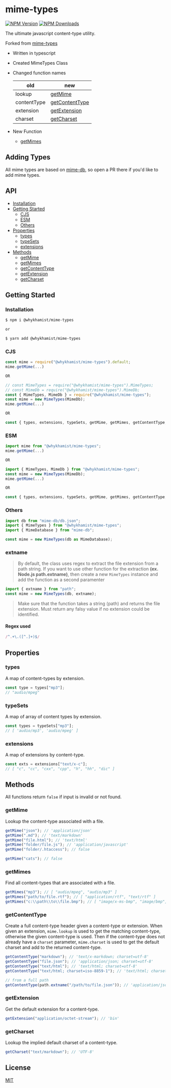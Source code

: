 # mime-types

[![NPM Version][npm-version-image]][npm-url]
[![NPM Downloads][npm-downloads-image]][npm-url]

The ultimate javascript content-type utility.

Forked from [mime-types][fork-url]

- Written in typescript
- Created MimeTypes Class
- Changed function names

  | old         | new                               |
  | ----------- | --------------------------------- |
  | lookup      | [getMime](#getmime)               |
  | contentType | [getContentType](#getcontenttype) |
  | extension   | [getExtension](#getextension)     |
  | charset     | [getCharset](#getcharset)         |

- New Function
  - [getMimes](#getmimes)

## Adding Types

All mime types are based on [mime-db](https://www.npmjs.com/package/mime-db),
so open a PR there if you'd like to add mime types.

## API

- [Installation](#installation)
- [Getting Started](#getting-started)
  - [CJS](#cjs)
  - [ESM](#ESM)
  - [Others](#others)
- [Properties](#properties)
  - [types](#types)
  - [typeSets](#typesets)
  - [extensions](#extensions)
- [Methods](#methods)
  - [getMime](#getmime)
  - [getMimes](#getmimes)
  - [getContentType](#getcontenttype)
  - [getExtension](#getextension)
  - [getCharset](#getcharset)

## Getting Started

### Installation

```sh
$ npm i @whykhamist/mime-types

or

$ yarn add @whykhamist/mime-types
```

### CJS

<!-- prettier-ignore-start -->
```js
const mime = require("@whykhamist/mime-types").default;
mime.getMime(...)

OR

// const MimeTypes = require("@whykhamist/mime-types").MimeTypes;
// const MimeDb = require("@whykhamist/mime-types").MimeDb;
const { MimeTypes, MimeDb } = require("@whykhamist/mime-types");
const mime = new MimeTypes(MimeDb);
mime.getMime(...)

OR

const { types, extensions, typeSets, getMime, getMimes, getContentType, getExtension, getCharset } = require("@whykhamist/mime-types");
```

### ESM

```js
import mime from "@whykhamist/mime-types";
mime.getMime(...)

OR

import { MimeTypes, MimeDb } from "@whykhamist/mime-types";
const mime = new MimeTypes(MimeDb);
mime.getMime(...)

OR

const { types, extensions, typeSets, getMime, getMimes, getContentType, getExtension, getCharset } from "@whykhamist/mime-types";
```

### Others
```js
import db from "mime-db/db.json";
import { MimeTypes } from "@whykhamist/mime-types";
import { MimeDatabase } from "mime-db";

const mime = new MimeTypes(db as MimeDatabase);
```

### extname

> By default, the class uses regex to extract the file extension from a path string. If you want to use other function for the extraction **(ex. Node.js path.extname)**, then create a new `MimeTypes` instance and add the function as a second paramenter

```js
import { extname } from "path";
const mime = new MimeTypes(db, extname);
```

> Make sure that the function takes a string (path) and returns the file extension. Must return any falsy value if no extension could be identified.

#### Regex used

```js
/^.+\.([^.]+)$/
```

<!-- prettier-ignore-end -->

## Properties

### types

A map of content-types by extension.

```js
const type = types["mp3"];
// "audio/mpeg"
```

### typeSets

A map of array of content types by extension.

```js
const types = typeSets["mp3"];
// [ 'audio/mp3', 'audio/mpeg' ]
```

### extensions

A map of extensions by content-type.

```js
const exts = extensions["text/x-c"];
// [ "c", "cc", "cxx", "cpp", "h", "hh", "dic" ]
```

## Methods

All functions return `false` if input is invalid or not found.

### getMime

Lookup the content-type associated with a file.

```js
getMime("json"); // 'application/json'
getMime(".md"); // 'text/markdown'
getMime("file.html"); // 'text/html'
getMime("folder/file.js"); // 'application/javascript'
getMime("folder/.htaccess"); // false

getMime("cats"); // false
```

### getMimes

Find all content-types that are associated with a file.

```js
getMimes("mp3"); // [ "audio/mpeg", "audio/mp3" ]
getMimes("path/to/file.rtf"); // [ "application/rtf", "text/rtf" ]
getMimes("c:\\path\\to\\file.bmp"); // [ "image/x-ms-bmp", "image/bmp", ]
```

### getContentType

Create a full content-type header given a content-type or extension.
When given an extension, `mime.lookup` is used to get the matching
content-type, otherwise the given content-type is used. Then if the
content-type does not already have a `charset` parameter, `mime.charset`
is used to get the default charset and add to the returned content-type.

```js
getContentType("markdown"); // 'text/x-markdown; charset=utf-8'
getContentType("file.json"); // 'application/json; charset=utf-8'
getContentType("text/html"); // 'text/html; charset=utf-8'
getContentType("text/html; charset=iso-8859-1"); // 'text/html; charset=iso-8859-1'

// from a full path
getContentType(path.extname("/path/to/file.json")); // 'application/json; charset=utf-8'
```

### getExtension

Get the default extension for a content-type.

```js
getExtension("application/octet-stream"); // 'bin'
```

### getCharset

Lookup the implied default charset of a content-type.

```js
getCharset("text/markdown"); // 'UTF-8'
```

## License

[MIT](LICENSE)

[npm-downloads-image]: https://badgen.net/npm/dm/@whykhamist/mime-types
[npm-url]: https://www.npmjs.com/package/@whykhamist/mime-types
[npm-version-image]: https://badgen.net/npm/v/@whykhamist/mime-types
[fork-url]: https://github.com/jshttp/mime-types
